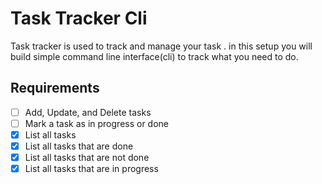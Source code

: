 <h1>Task Tracker Cli</h1>
<p>Task tracker is used to track and manage your task . in this setup you will build simple command line interface(cli) to track what you need to do.</p>

## Requirements

- [ ] Add, Update, and Delete tasks
- [ ] Mark a task as in progress or done
- [x] List all tasks
- [x] List all tasks that are done
- [x] List all tasks that are not done
- [x] List all tasks that are in progress
